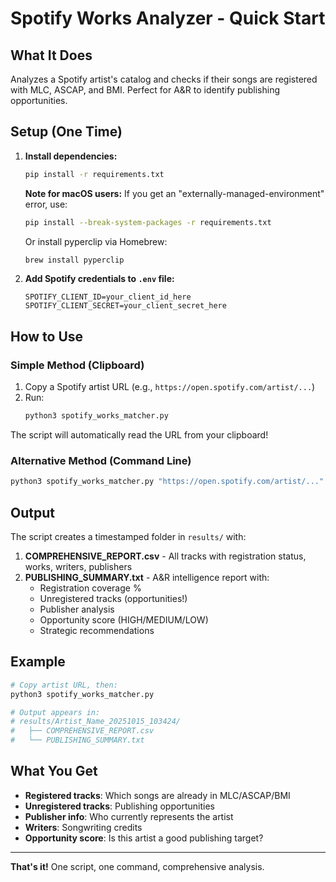 # Spotify Works Analyzer - Quick Start

## What It Does
Analyzes a Spotify artist's catalog and checks if their songs are registered with MLC, ASCAP, and BMI. Perfect for A&R to identify publishing opportunities.

## Setup (One Time)

1. **Install dependencies:**
   ```bash
   pip install -r requirements.txt
   ```
   
   **Note for macOS users:** If you get an "externally-managed-environment" error, use:
   ```bash
   pip install --break-system-packages -r requirements.txt
   ```
   Or install pyperclip via Homebrew:
   ```bash
   brew install pyperclip
   ```

2. **Add Spotify credentials to `.env` file:**
   ```
   SPOTIFY_CLIENT_ID=your_client_id_here
   SPOTIFY_CLIENT_SECRET=your_client_secret_here
   ```

## How to Use

### Simple Method (Clipboard)
1. Copy a Spotify artist URL (e.g., `https://open.spotify.com/artist/...`)
2. Run:
   ```bash
   python3 spotify_works_matcher.py
   ```

The script will automatically read the URL from your clipboard!

### Alternative Method (Command Line)
```bash
python3 spotify_works_matcher.py "https://open.spotify.com/artist/..."
```

## Output

The script creates a timestamped folder in `results/` with:

1. **COMPREHENSIVE_REPORT.csv** - All tracks with registration status, works, writers, publishers
2. **PUBLISHING_SUMMARY.txt** - A&R intelligence report with:
   - Registration coverage %
   - Unregistered tracks (opportunities!)
   - Publisher analysis
   - Opportunity score (HIGH/MEDIUM/LOW)
   - Strategic recommendations

## Example

```bash
# Copy artist URL, then:
python3 spotify_works_matcher.py

# Output appears in:
# results/Artist_Name_20251015_103424/
#   ├── COMPREHENSIVE_REPORT.csv
#   └── PUBLISHING_SUMMARY.txt
```

## What You Get

- **Registered tracks**: Which songs are already in MLC/ASCAP/BMI
- **Unregistered tracks**: Publishing opportunities
- **Publisher info**: Who currently represents the artist
- **Writers**: Songwriting credits
- **Opportunity score**: Is this artist a good publishing target?

---

**That's it!** One script, one command, comprehensive analysis.
